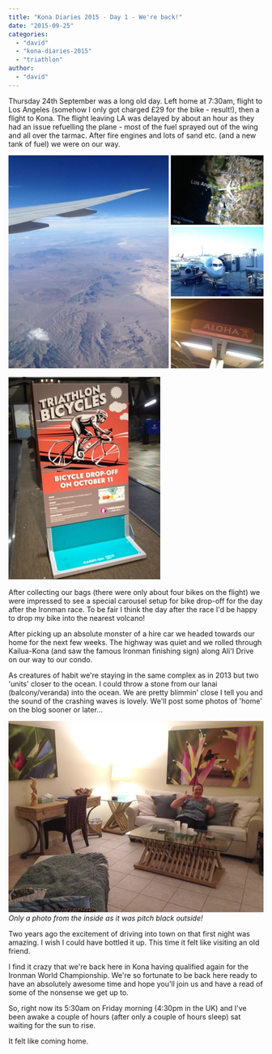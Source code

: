 ```yaml
---
title: "Kona Diaries 2015 - Day 1 - We're back!"
date: "2015-09-25"
categories: 
  - "david"
  - "kona-diaries-2015"
  - "triathlon"
author: 
  - "david"
---
```


Thursday 24th September was a long old day. Left home at 7:30am, flight to Los Angeles (somehow I only got charged &pound;29 for the bike - result!), then a flight to Kona. The flight leaving LA was delayed by about an hour as they had an issue refuelling the plane - most of the fuel sprayed out of the wing and all over the tarmac. After fire engines and lots of sand etc. (and a new tank of fuel) we were on our way.

![2015-09-25-flight](/images/2015/2015-09-25-flight.jpg)



![20150924-7360](/images/2015/20150924-7360-300x400.jpg)

After collecting our bags (there were only about four bikes on the flight) we were impressed to see a special carousel setup for bike drop-off for the day after the Ironman race. To be fair I think the day after the race I'd be happy to drop my bike into the nearest volcano!

After picking up an absolute monster of a hire car we headed towards our home for the next few weeks. The highway was quiet and we rolled through Kailua-Kona (and saw the famous Ironman finishing sign) along Ali'I Drive on our way to our condo.

As creatures of habit we're staying in the same complex as in 2013 but two 'units' closer to the ocean. I could throw a stone from our lanai (balcony/veranda) into the ocean. We are pretty blimmin' close I tell you and the sound of the crashing waves is lovely. We'll post some photos of 'home' on the blog sooner or later...

![Only a photo from the inside as it was pitch black outside!](/images/2015/20150924-7364.jpg) 
*Only a photo from the inside as it was pitch black outside!*

Two years ago the excitement of driving into town on that first night was amazing. I wish I could have bottled it up. This time it felt like visiting an old friend.

I find it crazy that we're back here in Kona having qualified again for the Ironman World Championship. We're so fortunate to be back here ready to have an absolutely awesome time and hope you'll join us and have a read of some of the nonsense we get up to.

So, right now its 5:30am on Friday morning (4:30pm in the UK) and I've been awake a couple of hours (after only a couple of hours sleep) sat waiting for the sun to rise.

It felt like coming home.
